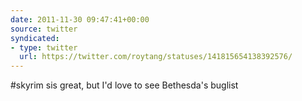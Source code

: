 ```yaml
---
date: 2011-11-30 09:47:41+00:00
source: twitter
syndicated:
- type: twitter
  url: https://twitter.com/roytang/statuses/141815654138392576/
---
```


#skyrim sis great, but I'd love to see Bethesda's buglist